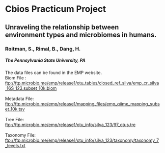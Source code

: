 # Cbios Practicum Project

## Unraveling the relationship between environment types and microbiomes in humans. 
### Roitman, S., Rimal, B., Dang, H.
##### The Pennsylvania State University, PA

The data files can be found in the EMP website. <br>
Biom File : <br>
ftp://ftp.microbio.me/emp/release1/otu_tables/closed_ref_silva/emp_cr_silva_16S_123.subset_10k.biom <br><br>
Metadata File: <br>
ftp://ftp.microbio.me/emp/release1/mapping_files/emp_qiime_mapping_subset_10k.tsv <br><br>
Tree File: <br>
ftp://ftp.microbio.me/emp/release1/otu_info/silva_123/97_otus.tre<br><br>
Taxonomy File: <br>
ftp://ftp.microbio.me/emp/release1/otu_info/silva_123/taxonomy/taxonomy_7_levels.txt <br><br>

